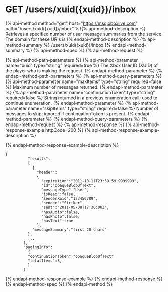 # GET /users/xuid({xuid})/inbox

{% api-method method="get" host="https://msg.xboxlive.com" path="/users/xuid({xuid})/inbox" %}{% api-method-description %}
Retrieves a specified number of user message summaries from the service. The domain for these URIs is 
{% endapi-method-description %}
{% api-method-summary %}
/users/xuid({xuid})/inbox
{% endapi-method-summary %}
{% api-method-spec %}
{% api-method-request %}

{% api-method-path-parameters %}
{% api-method-parameter name="xuid" type="string" required=true %}
The Xbox User ID (XUID) of the player who is making the request.
{% endapi-method-parameter %}
{% endapi-method-path-parameters %}
{% api-method-query-parameters %}
{% api-method-parameter name="maxItems" type="string" required=false %}
Maximum number of messages returned.
{% endapi-method-parameter %}
{% api-method-parameter name="continuationToken" type="string" required=false %}
String returned in a previous enumeration call; used to continue enumeration.
{% endapi-method-parameter %}
{% api-method-parameter name="skipItems" type="string" required=false %}
Number of messages to skip; ignored if continuationToken is present.
{% endapi-method-parameter %}
{% endapi-method-query-parameters %}
{% endapi-method-request %}
{% api-method-response %}
{% api-method-response-example httpCode=200 %}
{% api-method-response-example-description %}

{% endapi-method-response-example-description %}

```text
{
          "results":
          [
            {
              "header":
              {
                "expiration":"2011-10-11T23:59:59.9999999",
                "id":"opaqueBlobOfText",
                "messageType":"User",
                "isRead":false,
                "senderXuid":"123456789",
                "sender":"Striker",
                "sent":"2011-05-08T17:30:00Z",
                "hasAudio":false,
                "hasPhoto":false,
                "hasText":true
              },
            "messageSummary":"first 20 chars"
          },
          ...
        ],
        "pagingInfo":
          {
          "continuationToken":"opaqueBlobOfText"
          "totalItems":5,
          }
        }
```
{% endapi-method-response-example %}
{% endapi-method-response %}
{% endapi-method-spec %}
{% endapi-method %}
